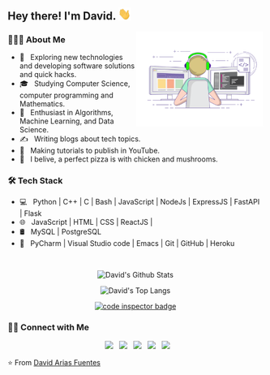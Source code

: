 <h2> Hey there! I'm David. <img src="https://raw.githubusercontent.com/devarias/devarias/main/Hi.gif" width="25"></h2>
<img align="right" alt="GIF" src="https://raw.githubusercontent.com/devarias/devarias/main/home.gif" width="250"/>

<h3> 👨🏻‍💻 About Me </h3>

- 🤔 &nbsp; Exploring new technologies and developing software solutions and quick hacks.
- 🎓 &nbsp; Studying Computer Science, computer programming and Mathematics.
- 🌱 &nbsp; Enthusiast in Algorithms, Machine Learning, and Data Science.
- ✍️ &nbsp; Writing blogs about tech topics.
- 🎥 &nbsp; Making tutorials to publish in YouTube. 
- 🍕 &nbsp; I belive, a perfect pizza is with chicken and mushrooms.

<h3>🛠 Tech Stack</h3>

- 💻 &nbsp; Python | C++ | C | Bash | JavaScript | NodeJs | ExpressJS | FastAPI | Flask
- 🌐 &nbsp; JavaScript | HTML | CSS | ReactJS | 
- 🛢 &nbsp; MySQL | PostgreSQL
- 🔧 &nbsp; PyCharm | Visual Studio code | Emacs | Git | GitHub | Heroku

</br>

<p align="center">
   <img src="https://github-readme-stats.vercel.app/api?username=devarias&include_all_commits=true&count_private=true&show_icons=true&line_height=20&title_color=7A7ADB&icon_color=2234AE&text_color=D3D3D3&bg_color=0,000000,130F40&hide=issues" alt="David's Github Stats">
</p>

<p align="center">
   <img src="https://github-readme-stats.vercel.app/api/top-langs/?username=devarias&hide=CSS,jupyter%20notebook&layout=compact&langs_count=10&text_color=daf7dc&bg_color=151515" alt="David's Top Langs">
</p>

<p align="center">
   <a href="https://frontend.code-inspector.com/public/user/github/devarias">
      <img src="https://code-inspector.com/public/badge/user/github/devarias?style=dark" alt="code inspector badge" />
   </a>
</p>


<h3> 🤝🏻 Connect with Me </h3>

<p align="center">
&nbsp; <a href="https://www.twitter.com/devarias_" target="_blank" rel="noopener noreferrer"><img src="https://img.icons8.com/plasticine/100/000000/twitter.png" width="50" /></a>
&nbsp; <a href="https://www.youtube.com/user/gedafu2005" target="_blank" rel="noopener noreferrer"><img src="https://img.icons8.com/plasticine/2x/youtube-music.png" width="50" /></a>
&nbsp; <a href="https://www.linkedin.com/in/devarias/" target="_blank" rel="noopener noreferrer"><img src="https://img.icons8.com/plasticine/100/000000/linkedin.png" width="50" /></a>
&nbsp; <a href="mailto:gedafu2005@gmail.com" target="_blank" rel="noopener noreferrer"><img src="https://img.icons8.com/plasticine/100/000000/gmail.png"  width="50" /></a>
&nbsp; <a href="https://devarias.medium.com/" target="_blank" rel="noopener noreferrer"><img src="https://img.icons8.com/bubbles/2x/medium-new.png" width="50" /></a>
</p>


⭐️ From [David Arias Fuentes](https://github.com/devarias)
